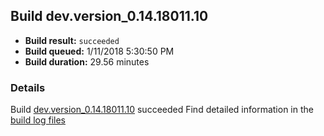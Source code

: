 ## Build dev.version_0.14.18011.10
- **Build result:** `succeeded`
- **Build queued:** 1/11/2018 5:30:50 PM
- **Build duration:** 29.56 minutes
### Details
Build [dev.version_0.14.18011.10](https://winappstudio.visualstudio.com/web/build.aspx?pcguid=a4ef43be-68ce-4195-a619-079b4d9834c2&builduri=vstfs%3a%2f%2f%2fBuild%2fBuild%2f24650) succeeded
Find detailed information in the [build log files](https://uwpctdiags.blob.core.windows.net/buildlogs/dev.version_0.14.18011.10_logs.zip)
